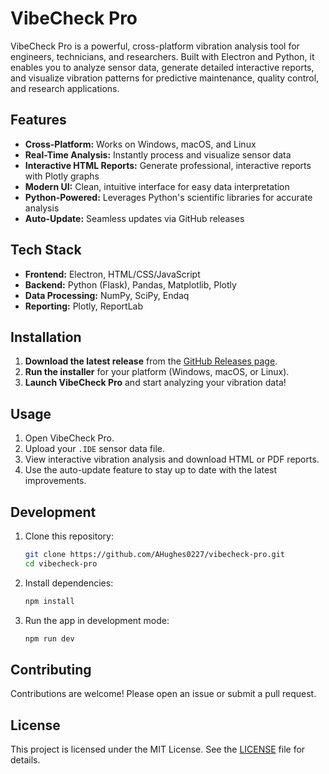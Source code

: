 # VibeCheck Pro

VibeCheck Pro is a powerful, cross-platform vibration analysis tool for engineers, technicians, and researchers. Built with Electron and Python, it enables you to analyze sensor data, generate detailed interactive reports, and visualize vibration patterns for predictive maintenance, quality control, and research applications.

## Features
- **Cross-Platform:** Works on Windows, macOS, and Linux
- **Real-Time Analysis:** Instantly process and visualize sensor data
- **Interactive HTML Reports:** Generate professional, interactive reports with Plotly graphs
- **Modern UI:** Clean, intuitive interface for easy data interpretation
- **Python-Powered:** Leverages Python's scientific libraries for accurate analysis
- **Auto-Update:** Seamless updates via GitHub releases

## Tech Stack
- **Frontend:** Electron, HTML/CSS/JavaScript
- **Backend:** Python (Flask), Pandas, Matplotlib, Plotly
- **Data Processing:** NumPy, SciPy, Endaq
- **Reporting:** Plotly, ReportLab

## Installation
1. **Download the latest release** from the [GitHub Releases page](https://github.com/AHughes0227/vibecheck-pro/releases).
2. **Run the installer** for your platform (Windows, macOS, or Linux).
3. **Launch VibeCheck Pro** and start analyzing your vibration data!

## Usage
1. Open VibeCheck Pro.
2. Upload your `.IDE` sensor data file.
3. View interactive vibration analysis and download HTML or PDF reports.
4. Use the auto-update feature to stay up to date with the latest improvements.

## Development
1. Clone this repository:
   ```bash
   git clone https://github.com/AHughes0227/vibecheck-pro.git
   cd vibecheck-pro
   ```
2. Install dependencies:
   ```bash
   npm install
   ```
3. Run the app in development mode:
   ```bash
   npm run dev
   ```

## Contributing
Contributions are welcome! Please open an issue or submit a pull request.

## License
This project is licensed under the MIT License. See the [LICENSE](LICENSE) file for details.
